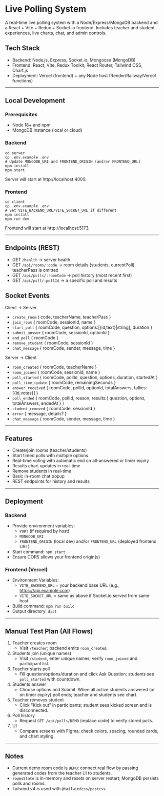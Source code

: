 # Live Polling System

A real-time live polling system with a Node/Express/MongoDB backend and a React + Vite + Redux + Socket.io frontend. Includes teacher and student experiences, live charts, chat, and admin controls.

## Tech Stack
- Backend: Node.js, Express, Socket.io, Mongoose (MongoDB)
- Frontend: React, Vite, Redux Toolkit, React Router, Tailwind CSS, Chart.js
- Deployment: Vercel (frontend) + any Node host (Render/Railway/Vercel functions)

---

## Local Development

### Prerequisites
- Node 18+ and npm
- MongoDB instance (local or cloud)

### Backend
```
cd server
cp .env.example .env
# Update MONGODB_URI and FRONTEND_ORIGIN (and/or FRONTEND_URL)
npm install
npm start
```
Server will start at http://localhost:4000.

### Frontend
```
cd client
cp .env.example .env
# Set VITE_BACKEND_URL/VITE_SOCKET_URL if different
npm install
npm run dev
```
Frontend will start at http://localhost:5173.

---

## Endpoints (REST)
- GET `/health` → server health
- GET `/api/rooms/:code` → room details (students, currentPoll). teacherPass is omitted
- GET `/api/polls/:roomCode` → poll history (most recent first)
- GET `/api/poll/:pollId` → a specific poll and results

## Socket Events

Client → Server
- `create_room` { code, teacherName, teacherPass }
- `join_room` { roomCode, sessionId, name }
- `start_poll` { roomCode, question, options:[{id,text}|string], duration }
- `submit_answer` { roomCode, sessionId, optionId }
- `end_poll` { roomCode }
- `remove_student` { roomCode, sessionId }
- `chat_message` { roomCode, sender, message, time }

Server → Client
- `room_created` { roomCode, teacherName }
- `room_joined` { roomCode, sessionId, name }
- `poll_started` { roomCode, pollId, question, options, duration, startedAt }
- `poll_time_update` { roomCode, remainingSeconds }
- `answer_received` { roomCode, pollId, optionId, totalAnswers, tallies:[{id,votes}] }
- `poll_ended` { roomCode, pollId, reason, results:{ question, options, totalAnswers, endedAt } }
- `student_removed` { roomCode, sessionId }
- `error` { message, details? }
- `chat_message` { roomCode, sender, message, time }

---

## Features
- Create/join rooms (teacher/students)
- Start timed polls with multiple options
- Real-time voting with automatic end on all-answered or timer expiry
- Results chart updates in real-time
- Remove students in real-time
- Basic in-room chat popup
- REST endpoints for history and results

---

## Deployment

### Backend
- Provide environment variables:
  - `PORT` (if required by host)
  - `MONGODB_URI`
  - `FRONTEND_ORIGIN` (local dev) and/or `FRONTEND_URL` (deployed frontend URL)
- Start command: `npm start`
- Ensure CORS allows your frontend origin(s)

### Frontend (Vercel)
- Environment Variables:
  - `VITE_BACKEND_URL` = your backend base URL (e.g., https://api.example.com)
  - `VITE_SOCKET_URL` = same as above if Socket.io served from same host
- Build command: `npm run build`
- Output directory: `dist`

---

## Manual Test Plan (All Flows)
1. Teacher creates room
   - Visit `/teacher`; backend emits `room_created`.
2. Students join (unique names)
   - Visit `/student`, enter unique names; verify `room_joined` and participant list.
3. Teacher starts poll
   - Fill question/options/duration and click Ask Question; students see `poll_started` with countdown.
4. Students answer
   - Choose options and Submit. When all active students answered (or on timer expiry) poll ends; teacher and students see chart.
5. Teacher removes student
   - Click “Kick out” in participants; student sees kicked screen and is disconnected.
6. Poll history
   - Request `GET /api/polls/DEMO` (replace code) to verify stored polls.
7. UI
   - Compare screens with Figma; check colors, spacing, rounded cards, and chart styling.

---

## Notes
- Current demo room code is `DEMO`; connect real flow by passing generated codes from the teacher UI to students.
- `roomsState` is in-memory and resets on server restart; MongoDB persists polls and rooms.
- Tailwind v4 is used with `@tailwindcss/postcss`.

